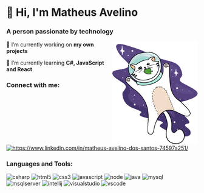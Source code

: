 <h1>🌌 Hi, I'm Matheus Avelino</h1>
<h3>A person passionate by technology</h3>
<img src="banner.gif" width="225px" align="right" >

🔭 I’m currently working on **my own projects**

🌱 I’m currently learning **C#, JavaScript and React**


<h3 align="left">Connect with me:</h3>
<p align="left">
<a href="https://www.linkedin.com/in/matheus-avelino-dos-santos-74597a251/" target="_blank"><img align="center" src="https://raw.githubusercontent.com/rahuldkjain/github-profile-readme-generator/master/src/images/icons/Social/linked-in-alt.svg" alt="https://www.linkedin.com/in/matheus-avelino-dos-santos-74597a251/" height="30" width="40" /></a>
</p>

<h3 align="left">Languages and Tools:</h3>
<div>
  <img src="https://cdn.jsdelivr.net/gh/devicons/devicon/icons/csharp/csharp-original.svg" title="csharp" alt="csharp" width="45" height="42"/>
  <img src="https://cdn.jsdelivr.net/gh/devicons/devicon/icons/html5/html5-original.svg" title="html5" alt="html5" width="40" height="40"/>
  <img src="https://cdn.jsdelivr.net/gh/devicons/devicon/icons/css3/css3-original.svg" title="css3" alt="css3" width="40" height="40"/>
  <img src="https://cdn.jsdelivr.net/gh/devicons/devicon@latest/icons/javascript/javascript-original.svg" title="javascript" alt="javascript" width="40" height="40"/>
  <img src="https://cdn.jsdelivr.net/gh/devicons/devicon@latest/icons/nodejs/nodejs-original.svg" title="node" alt="node" width="40" height="40"/>
  <img src="https://cdn.jsdelivr.net/gh/devicons/devicon@latest/icons/java/java-original.svg" title="java" alt="java" width="40" height="40"/>
  <img src="https://cdn.jsdelivr.net/gh/devicons/devicon@latest/icons/mysql/mysql-original.svg" title="mysql" alt="mysql" width="40" height="40"/>
  <img src="https://cdn.jsdelivr.net/gh/devicons/devicon@latest/icons/microsoftsqlserver/microsoftsqlserver-original.svg" title="msqlserver" alt="msqlserver" width="40" height="40"/>
  <img src="https://cdn.jsdelivr.net/gh/devicons/devicon@latest/icons/intellij/intellij-original.svg" title="intellij" alt="intellij" width="40" height="40"/>    
  <img src="https://cdn.jsdelivr.net/gh/devicons/devicon@latest/icons/visualstudio/visualstudio-original.svg" title="visualstudio" alt="visualstudio" width="40" height="40"/>
  <img src="https://cdn.jsdelivr.net/gh/devicons/devicon/icons/vscode/vscode-original.svg" title="vscode" alt="vscode" width="40" height="40"/>
</div>



